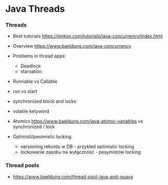 # Java Threads

### Threads

- Best tutorials https://jenkov.com/tutorials/java-concurrency/index.html
- Overview https://www.baeldung.com/java-concurrency
- Problems in thread apps:
  - Deadlock
  - starvation
- Runnable vs Callable
- run vs start
- synchronized block and locks
- volatile ketyword
- Atomics https://www.baeldung.com/java-atomic-variables vs synchronized / lock

- Optimisti/pesimistic locking
  - versioning rekordu w DB - przykład optimistic locking
  - lockowanie zasobu na wyłączność - pesymistów locking

### Thread pools
- https://www.baeldung.com/thread-pool-java-and-guava

